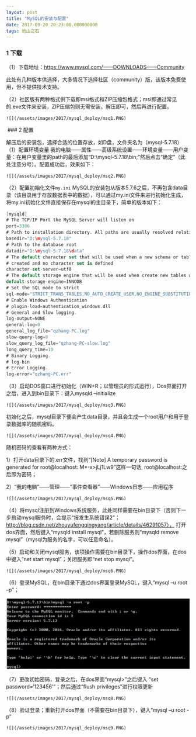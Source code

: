```yaml
---
layout: post
title: "MySQL的安装与配置"
date: 2017-09-20 20:23:00.000000000
tags: 他山之石
---
```

### 1 下载

（1）下载地址：https://www.mysql.com/——DOWNLOADS——Community

 此处有几种版本供选择，大多情况下选择社区（community）版，该版本免费使用，但不提供技术支持。

（2）社区版有两种格式供下载即msi格式和ZIP压缩包格式；msi即通过常见的.exe文件来安装，ZIP压缩包则无需安装，解压即可，然后再进行配置。

  	![](/assets/images/2017/mysql_deploy/msq1.PNG)
  
  ### 2 配置
  
  解压后的安装包，选择合适的位置存放，如D盘，文件夹名为（mysql-5.7.18）
（1）配置环境变量
	我的电脑——属性——高级系统设置——环境变量——用户变量：在用户变量里的path的最后添加“D:\mysql-5.7.18\bin;”然后点击“确定”（此处注意分号）。配置成功后，效果如下：
	
	![](/assets/images/2017/mysql_deploy/msq2.PNG)

（2）配置初始化文件`my.ini`
	MySQL的安装包从版本5.7.6之后，不再包含data目录（该目录用于存放数据表中的数据），可以通过my.ini文件来进行初始化生成，将my.ini初始化文件直接保存在mysql的主目录下，简单的版本如下：
      
```swift
[mysqld]
# The TCP/IP Port the MySQL Server will listen on
port=3306
# Path to installation directory. All paths are usually resolved relative to this.
basedir="D:\mysql-5.7.18"
# Path to the database root
datadir="D:\mysql-5.7.18\data"
# The default character set that will be used when a new schema or table is
# created and no character set is defined
character-set-server=utf8
# The default storage engine that will be used when create new tables when
default-storage-engine=INNODB
# Set the SQL mode to strict
sql-mode="STRICT_TRANS_TABLES,NO_AUTO_CREATE_USER,NO_ENGINE_SUBSTITUTION"
# Enable Windows Authentication
# plugin-load=authentication_windows.dll
# General and Slow logging.
log-output=NONE
general-log=0
general_log_file="qzhang-PC.log"
slow-query-log=0
slow_query_log_file="qzhang-PC-slow.log"
long_query_time=10
# Binary Logging.
# log-bin
# Error Logging.
log-error="qzhang-PC.err"
```

（3）启动DOS窗口进行初始化（WIN+R；以管理员的形式运行），Dos界面打开之后，进入到bin目录下：键入mysqld –initialize

	![](/assets/images/2017/mysql_deploy/msq3.PNG)

初始化之后，mysql目录下便会产生data目录，并且会生成一个root用户和用于登录数据库的随机密码。

	![](/assets/images/2017/mysql_deploy/msq4.PNG)

随机密码的查看有两种方式：

1）打开data目录下的.err文件，找到“[Note] A temporary password is generated for root@localhost: M*-x>jLj1Lw9”这样一句话, root@localhost:之后即为密码；

2）“我的电脑”——管理——“事件查看器”——Windows日志——应用程序

	![](/assets/images/2017/mysql_deploy/msq5.PNG)

（4）将mysql注册到Windows系统服务，此处同样需要在bin目录下（否则下一步启动mysql服务时，会提示“报发生系统错误2”；
http://blog.csdn.net/zhouyufengqingyang/article/details/46291057）， 打开dos界面，然后键入“mysqld install mysql”，若删除服务则“mysqld remove mysql”（mysql为服务的名字，可以任意命名）。

（5）启动和关闭mysql服务，该项操作需要在bin目录下，操作dos界面，在dos中键入“net start mysql”；关闭服务即“net stop mysql”。

	![](/assets/images/2017/mysql_deploy/msq6.PNG)
 
（6）登录MySQL，在bin目录下通过dos界面登录MySQL，键入“mysql –u root –p”；

![](/assets/images/2017/mysql_deploy/msq7.PNG)

（7）更改初始密码，登录之后，在dos界面“mysql>”之后键入 “set password=‘123456’”；然后通过“flush privileges”进行权限更新

	![](/assets/images/2017/mysql_deploy/msq8.PNG)

（8）验证登录；重新打开dos界面（不需要在bin目录下），键入“mysql –u root -p”

	![](/assets/images/2017/mysql_deploy/msq9.PNG)







 

